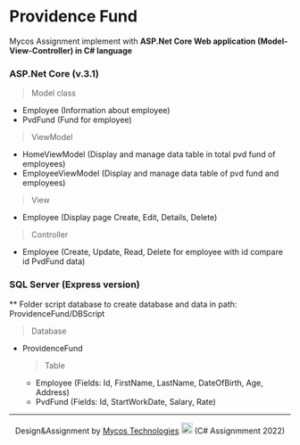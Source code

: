 # Providence Fund

Mycos Assignment implement with **ASP.Net Core Web application (Model-View-Controller) in C# language**

### ASP.Net Core (v.3.1)
> Model class
- Employee (Information about employee)
- PvdFund (Fund for employee)

> ViewModel
- HomeViewModel (Display and manage data table in total pvd fund of employees)
- EmployeeViewModel (Display and manage data table of pvd fund and employees)

> View
- Employee (Display page Create, Edit, Details, Delete)

> Controller
- Employee (Create, Update, Read, Delete for employee with id compare id PvdFund data)

### SQL Server (Express version)
** Folder script database to create database and data in path: ProvidenceFund/DBScript
> Database
- ProvidenceFund
  > Table
  - Employee (Fields: Id, FirstName, LastName, DateOfBirth, Age, Address)
  - PvdFund (Fields: Id, StartWorkDate, Salary, Rate)

<hr>
<p align="center">Design&Assignment by <a href="https://mycostech.com/">Mycos Technologies</a> <img width="20" src="https://www.img.in.th/images/2eca4a65d9bd8123c63d8d998314ab17.png" alt="Mycos Technologies"> (C# Assignmment 2022)</p>
